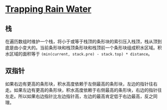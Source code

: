 # [Trapping Rain Water](https://leetcode-cn.com/problems/trapping-rain-water)

## 栈

在遍历数组时维护一个栈，将小于或等于栈顶的条形块的索引压入栈顶，栈从顶到底是由小变大的。当前条形块和栈顶条形块和栈顶前一个条形块组成积水区域。积水区域的面积等于 `(min(current, stack.pre) - stack.top) * distance`。

## 双指针

如果右边有更高的条形块，积水高度依赖于左侧最高的条形块，左边的指针往右走。如果左边有更高的条形块，积水高度依赖于右侧最高的条形块，右边的指针往左走。所以如果右边指针比左边指针高，左边的最高肯定低于右边最高，反之同理。

